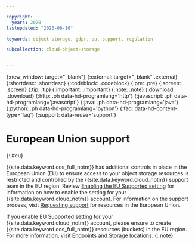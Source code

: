 ```yaml
---

copyright:
  years: 2020
lastupdated: "2020-06-10"

keywords: object storage, gdpr, eu, support, regulation

subcollection: cloud-object-storage


---
```

{:new_window: target="_blank"}
{:external: target="_blank" .external}
{:shortdesc: .shortdesc}
{:codeblock: .codeblock}
{:pre: .pre}
{:screen: .screen}
{:tip: .tip}
{:important: .important}
{:note: .note}
{:download: .download} 
{:http: .ph data-hd-programlang='http'} 
{:javascript: .ph data-hd-programlang='javascript'} 
{:java: .ph data-hd-programlang='java'} 
{:python: .ph data-hd-programlang='python'}
{:faq: data-hd-content-type='faq'}
{:support: data-reuse='support'}

# European Union support
{: #eu}

{{site.data.keyword.cos_full_notm}} has additional controls in place in the European Union (EU) to ensure access to your object storage resources is restricted and controlled by the {{site.data.keyword.cloud_notm}} support team in the EU region. Review [Enabling the EU Supported setting](/docs/account?topic=account-eu-hipaa-supported#bill_eusupported) for information on how to enable the setting for your {{site.data.keyword.cloud_notm}} account. For information on the support process, visit [Requesting support](/docs/get-support?topic=get-support-getting-customer-support#eusupported) for resources in the European Union.

If you enable EU Supported setting for your {{site.data.keyword.cloud_notm}} account, please ensure to create {{site.data.keyword.cos_full_notm}} resources (buckets) in the EU region. For more information, visit [Endpoints and Storage locations](/docs/cloud-object-storage?topic=cloud-object-storage-endpoints).
{: note}
